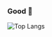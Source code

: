 ### Good  👋

<!--
**2470761262/2470761262** is a ✨ _special_ ✨ repository because its `README.md` (this file) appears on your GitHub profile.

Here are some ideas to get you started:

- 🔭 I’m currently working on ...
- 🌱 I’m currently learning ...
- 👯 I’m looking to collaborate on ...
- 🤔 I’m looking for help with ...
- 💬 Ask me about ...
- 📫 How to reach me: ...
- 😄 Pronouns: ...
- ⚡ Fun fact: ...
-->
![Top Langs](https://github-readme-stats.vercel.app/api/top-langs?username=2470761262) 
<!-- [![Anurag's GitHub stats](https://github-readme-stats.vercel.app/api?username=2470761262)](https://github.com/anuraghazra/github-readme-stats) -->
